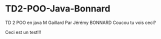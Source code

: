 ﻿TD2-POO-Java-Bonnard
====================

TD 2 POO en java M Gaillard Par Jérémy BONNARD
Coucou tu vois ceci?

Ceci est un test!!!
